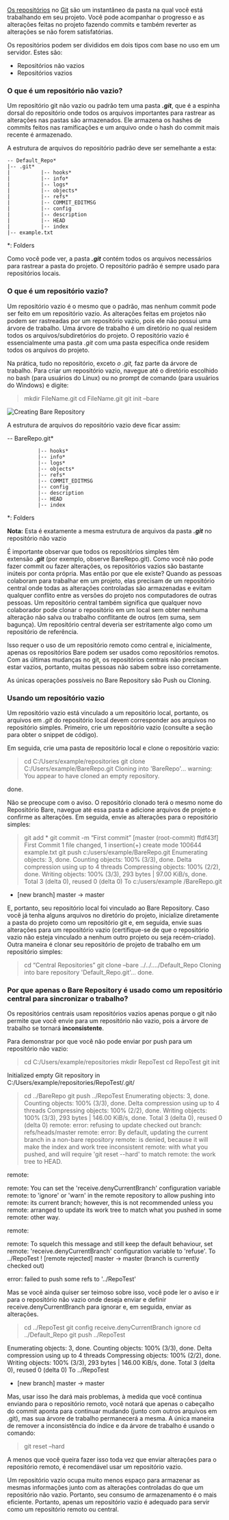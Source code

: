 [Os repositórios](https://www.geeksforgeeks.org/what-is-a-git-repository/) no [Git](https://www.geeksforgeeks.org/git-lets-get-into-it/) são um instantâneo da pasta na qual você está trabalhando em seu projeto. Você pode acompanhar o progresso e as alterações feitas no projeto fazendo commits e também reverter as alterações se não forem satisfatórias.

Os repositórios podem ser divididos em dois tipos com base no uso em um servidor. Estes são:

- Repositórios não vazios
- Repositórios vazios

### **O que é um repositório não vazio?**

Um repositório git não vazio ou padrão tem uma pasta **_.git_**, que é a espinha dorsal do repositório onde todos os arquivos importantes para rastrear as alterações nas pastas são armazenados. Ele armazena os hashes de commits feitos nas ramificações e um arquivo onde o hash do commit mais recente é armazenado.

A estrutura de arquivos do repositório padrão deve ser semelhante a esta:

    -- Default_Repo* 
    |-- .git* 
    |          |-- hooks* 
    |          |-- info* 
    |          |-- logs* 
    |          |-- objects* 
    |          |-- refs* 
    |          |-- COMMIT_EDITMSG 
    |          |-- config 
    |          |-- description 
    |          |-- HEAD 
    |          |-- index 
    |-- example.txt 


*: Folders 

Como você pode ver, a pasta **_.git_** contém todos os arquivos necessários para rastrear a pasta do projeto. O repositório padrão é sempre usado para repositórios locais.

### **O que é um repositório vazio?**

Um repositório vazio é o mesmo que o padrão, mas nenhum commit pode ser feito em um repositório vazio. As alterações feitas em projetos não podem ser rastreadas por um repositório vazio, pois ele não possui uma árvore de trabalho. Uma árvore de trabalho é um diretório no qual residem todos os arquivos/subdiretórios do projeto. O repositório vazio é essencialmente uma pasta _.git_ com uma pasta específica onde residem todos os arquivos do projeto.

Na prática, tudo no repositório, exceto _o .git,_ faz parte da árvore de trabalho. Para criar um repositório vazio, navegue até o diretório escolhido no bash (para usuários do Linux) ou no prompt de comando (para usuários do Windows) e digite:

 
>mkdir FileName.git 
>cd FileName.git 
>git init –bare 

![Creating Bare Repository](https://media.geeksforgeeks.org/wp-content/uploads/20191217163606/BareRepository-1.jpg)

A estrutura de arquivos do repositório vazio deve ficar assim:

-- BareRepo.git* 

              |-- hooks* 
              |-- info* 
              |-- logs* 
              |-- objects* 
              |-- refs* 
              |-- COMMIT_EDITMSG 
              |-- config 
              |-- description 
              |-- HEAD 
              |-- index 


*: Folders 

**Nota:** Esta é exatamente a mesma estrutura de arquivos da pasta **_.git_** no repositório não vazio

É importante observar que todos os repositórios simples têm extensão **_.git_** (por exemplo, observe BareRepo.git). Como você não pode fazer commit ou fazer alterações, os repositórios vazios são bastante inúteis por conta própria. Mas então por que ele existe? Quando as pessoas colaboram para trabalhar em um projeto, elas precisam de um repositório central onde todas as alterações controladas são armazenadas e evitam qualquer conflito entre as versões do projeto nos computadores de outras pessoas. Um repositório central também significa que qualquer novo colaborador pode clonar o repositório em um local sem obter nenhuma alteração não salva ou trabalho conflitante de outros (em suma, sem bagunça). Um repositório central deveria ser estritamente algo como um repositório de referência.

Isso requer o uso de um repositório remoto como central e, inicialmente, apenas os repositórios Bare podem ser usados como repositórios remotos. Com as últimas mudanças no git, os repositórios centrais não precisam estar vazios, portanto, muitas pessoas não sabem sobre isso corretamente.

As únicas operações possíveis no Bare Repository são Push ou Cloning.

### **Usando um repositório vazio**

Um repositório vazio está vinculado a um repositório local, portanto, os arquivos em _.git_ do repositório local devem corresponder aos arquivos no repositório simples. Primeiro, crie um repositório vazio (consulte a seção para obter o snippet de código).

Em seguida, crie uma pasta de repositório local e clone o repositório vazio:

 
>cd C:/Users/example/repositories 
>git clone C:/Users/example/BareRepo.git 
Cloning into 'BareRepo'...
warning: You appear to have cloned an empty repository. 

done. 

Não se preocupe com o aviso. O repositório clonado terá o mesmo nome do Repositório Bare, navegue até essa pasta e adicione arquivos de projeto e confirme as alterações. Em seguida, envie as alterações para o repositório simples:

>git add * 
>git commit -m “First commit” 
[master (root-commit) ffdf43f] First Commit 
 1 file changed, 1 insertion(+) 
 create mode 100644 example.txt 
>git push c:/users/example/BareRepo.git 
Enumerating objects: 3, done. 
Counting objects: 100% (3/3), done. 
Delta compression using up to 4 threads 
Compressing objects: 100% (2/2), done. 
Writing objects: 100% (3/3), 293 bytes | 97.00 KiB/s, done. 
Total 3 (delta 0), reused 0 (delta 0) 
To c:/users/example /BareRepo.git  

 * [new branch]      master -> master 

E, portanto, seu repositório local foi vinculado ao Bare Repository. Caso você já tenha alguns arquivos no diretório do projeto, inicialize diretamente a pasta do projeto como um repositório git e, em seguida, envie suas alterações para um repositório vazio (certifique-se de que o repositório vazio não esteja vinculado a nenhum outro projeto ou seja recém-criado). Outra maneira é clonar seu repositório de projeto de trabalho em um repositório simples:

>cd “Central Repositories” 
>git clone –bare ../../…./Default_Repo 
Cloning into bare repository 'Default_Repo.git'... 
done. 

### **Por que apenas o Bare Repository é usado como um repositório central para sincronizar o trabalho?**

Os repositórios centrais usam repositórios vazios apenas porque o git não permite que você envie para um repositório não vazio, pois a árvore de trabalho se tornará **inconsistente**.

Para demonstrar por que você não pode enviar por push para um repositório não vazio:

>cd C:/Users/example/repositories 
>mkdir RepoTest 
>cd RepoTest 
>git init 

Initialized empty Git repository in C:/Users/example/repositories/RepoTest/.git/ 

>cd ../BareRepo 
>git push ../RepoTest 
Enumerating objects: 3, done. 
Counting objects: 100% (3/3), done. 
Delta compression using up to 4 threads 
Compressing objects: 100% (2/2), done. 
Writing objects: 100% (3/3), 293 bytes | 146.00 KiB/s, done. 
Total 3 (delta 0), reused 0 (delta 0) 
remote: error: refusing to update checked out branch: refs/heads/master 
remote: error: By default, updating the current branch in a non-bare repository 
remote: is denied, because it will make the index and work tree inconsistent 
remote: with what you pushed, and will require 'git reset --hard' to match 
remote: the work tree to HEAD. 

remote: 

remote: You can set the 'receive.denyCurrentBranch' configuration variable 
remote: to 'ignore' or 'warn' in the remote repository to allow pushing into 
remote: its current branch; however, this is not recommended unless you 
remote: arranged to update its work tree to match what you pushed in some 
remote: other way. 

remote: 

remote: To squelch this message and still keep the default behaviour, set 
remote: 'receive.denyCurrentBranch' configuration variable to 'refuse'. 
To ../RepoTest 
 ! [remote rejected] master -> master (branch is currently checked out) 

error: failed to push some refs to '../RepoTest'

Mas se você ainda quiser ser teimoso sobre isso, você pode ler o aviso e ir para o repositório não vazio onde deseja enviar e definir receive.denyCurrentBranch para ignorar e, em seguida, enviar as alterações.

>cd ../RepoTest 
>git config receive.denyCurrentBranch ignore 
>cd ../Default_Repo 
>git push ../RepoTest 

Enumerating objects: 3, done. 
Counting objects: 100% (3/3), done. 
Delta compression using up to 4 threads 
Compressing objects: 100% (2/2), done. 
Writing objects: 100% (3/3), 293 bytes | 146.00 KiB/s, done. 
Total 3 (delta 0), reused 0 (delta 0) 
To ../RepoTest 

 * [new branch]      master -> master 

Mas, usar isso lhe dará mais problemas, à medida que você continua enviando para o repositório remoto, você notará que apenas o cabeçalho do commit aponta para continuar mudando (junto com outros arquivos em .git), mas sua árvore de trabalho permanecerá a mesma. A única maneira de remover a inconsistência do índice e da árvore de trabalho é usando o comando:

>git reset –hard 

A menos que você queira fazer isso toda vez que enviar alterações para o repositório remoto, é recomendável usar um repositório vazio.

Um repositório vazio ocupa muito menos espaço para armazenar as mesmas informações junto com as alterações controladas do que um repositório não vazio. Portanto, seu consumo de armazenamento é o mais eficiente. Portanto, apenas um repositório vazio é adequado para servir como um repositório remoto ou central.

